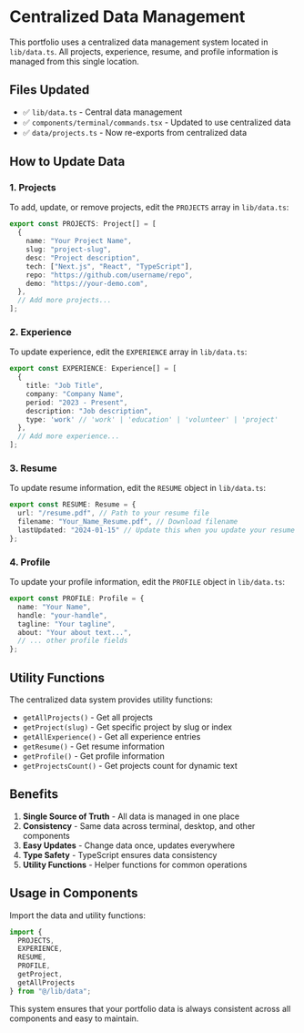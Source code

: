 # Centralized Data Management

This portfolio uses a centralized data management system located in `lib/data.ts`. All projects, experience, resume, and profile information is managed from this single location.

## Files Updated

- ✅ `lib/data.ts` - Central data management
- ✅ `components/terminal/commands.tsx` - Updated to use centralized data
- ✅ `data/projects.ts` - Now re-exports from centralized data

## How to Update Data

### 1. Projects
To add, update, or remove projects, edit the `PROJECTS` array in `lib/data.ts`:

```typescript
export const PROJECTS: Project[] = [
  {
    name: "Your Project Name",
    slug: "project-slug",
    desc: "Project description",
    tech: ["Next.js", "React", "TypeScript"],
    repo: "https://github.com/username/repo",
    demo: "https://your-demo.com",
  },
  // Add more projects...
];
```

### 2. Experience
To update experience, edit the `EXPERIENCE` array in `lib/data.ts`:

```typescript
export const EXPERIENCE: Experience[] = [
  {
    title: "Job Title",
    company: "Company Name",
    period: "2023 - Present",
    description: "Job description",
    type: 'work' // 'work' | 'education' | 'volunteer' | 'project'
  },
  // Add more experience...
];
```

### 3. Resume
To update resume information, edit the `RESUME` object in `lib/data.ts`:

```typescript
export const RESUME: Resume = {
  url: "/resume.pdf", // Path to your resume file
  filename: "Your_Name_Resume.pdf", // Download filename
  lastUpdated: "2024-01-15" // Update this when you update your resume
};
```

### 4. Profile
To update your profile information, edit the `PROFILE` object in `lib/data.ts`:

```typescript
export const PROFILE: Profile = {
  name: "Your Name",
  handle: "your-handle",
  tagline: "Your tagline",
  about: "Your about text...",
  // ... other profile fields
};
```

## Utility Functions

The centralized data system provides utility functions:

- `getAllProjects()` - Get all projects
- `getProject(slug)` - Get specific project by slug or index
- `getAllExperience()` - Get all experience entries
- `getResume()` - Get resume information
- `getProfile()` - Get profile information
- `getProjectsCount()` - Get projects count for dynamic text

## Benefits

1. **Single Source of Truth** - All data is managed in one place
2. **Consistency** - Same data across terminal, desktop, and other components
3. **Easy Updates** - Change data once, updates everywhere
4. **Type Safety** - TypeScript ensures data consistency
5. **Utility Functions** - Helper functions for common operations

## Usage in Components

Import the data and utility functions:

```typescript
import { 
  PROJECTS, 
  EXPERIENCE, 
  RESUME, 
  PROFILE, 
  getProject, 
  getAllProjects 
} from "@/lib/data";
```

This system ensures that your portfolio data is always consistent across all components and easy to maintain.
